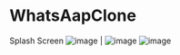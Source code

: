 # WhatsAapClone
Splash Screen
![image](https://github.com/KhanMubashshirAzeem/WhatsAapClone/assets/123080070/d79b3dca-d1ea-4b7f-95ef-d9b66dccdf59) | ![image](https://github.com/KhanMubashshirAzeem/WhatsAapClone/assets/123080070/5bd98e5a-08b2-49dd-b06b-6f9bdebb5801)
![image](https://github.com/KhanMubashshirAzeem/WhatsAapClone/assets/123080070/c1a49334-34c2-449f-bdca-e64e15dd679d)

